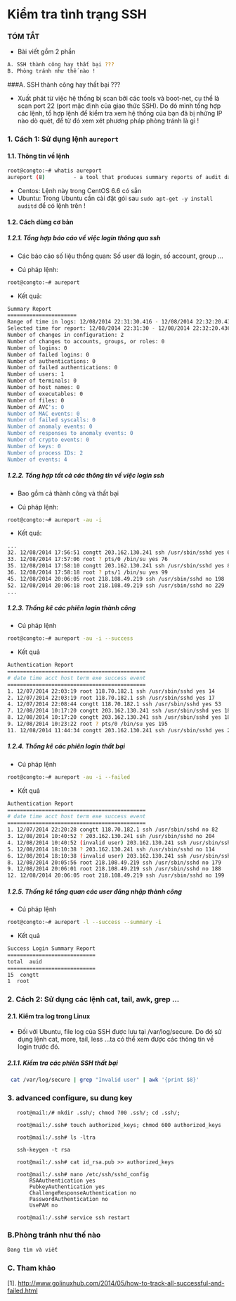 Kiểm tra tình trạng SSH
================

### TÓM TẮT
- Bài viết gồm 2 phần
```sh
A. SSH thành công hay thất bại ???
B. Phòng tránh như thế nào !
```

###A. SSH thành công hay thất bại ???
- Xuất phát từ việc hệ thống bị scan bởi các tools và boot-net, cụ thể là scan port 22 (port mặc định của giao thức SSH).
Do đó mình tổng hợp các lệnh, tổ hợp lệnh để kiểm tra xem hệ thống của bạn đã bị những IP nào dò quét, để từ đó xem xét phương 
pháp phòng tránh là gì !

### 1. Cách 1: Sử dụng lệnh `aureport`
#### 1.1. Thông tin về lệnh
```sh
root@congto:~# whatis aureport
aureport (8)         - a tool that produces summary reports of audit daemon logs
```
- Centos:  Lệnh này trong CentOS 6.6 có sẵn
- Ubuntu: Trong Ubuntu cần cài đặt gói sau `sudo apt-get -y install auditd` để có lệnh trên !

#### 1.2. Cách dùng cơ bản
##### 1.2.1. Tổng hợp báo cáo về việc login thông qua ssh 
- Các báo cáo số liệu thổng quan: Số user đã login, số account, group ...

+ Cú pháp lệnh: 
```sh
root@congto:~# aureport
```
+ Kết quả:
```sh
Summary Report
======================
Range of time in logs: 12/08/2014 22:31:30.416 - 12/08/2014 22:32:20.436
Selected time for report: 12/08/2014 22:31:30 - 12/08/2014 22:32:20.436
Number of changes in configuration: 2
Number of changes to accounts, groups, or roles: 0
Number of logins: 0
Number of failed logins: 0
Number of authentications: 0
Number of failed authentications: 0
Number of users: 1
Number of terminals: 0
Number of host names: 0
Number of executables: 0
Number of files: 0
Number of AVC's: 0
Number of MAC events: 0
Number of failed syscalls: 0
Number of anomaly events: 0
Number of responses to anomaly events: 0
Number of crypto events: 0
Number of keys: 0
Number of process IDs: 2
Number of events: 4

```

##### 1.2.2. Tổng hợp tất cả các thông tin về việc login ssh 
- Bao gồm cả thành công và thất bại

+ Cú pháp lệnh:
```sh
root@congto:~# aureport -au -i
```

+ Kết quả: 
```sh
...
32. 12/08/2014 17:56:51 congtt 203.162.130.241 ssh /usr/sbin/sshd yes 66
33. 12/08/2014 17:57:06 root ? pts/0 /bin/su yes 76
35. 12/08/2014 17:58:10 congtt 203.162.130.241 ssh /usr/sbin/sshd yes 89
36. 12/08/2014 17:58:18 root ? pts/1 /bin/su yes 99
45. 12/08/2014 20:06:05 root 218.108.49.219 ssh /usr/sbin/sshd no 198
52. 12/08/2014 20:06:18 root 218.108.49.219 ssh /usr/sbin/sshd no 229
...
```

##### 1.2.3. Thống kê các phiên login thành công
- Cú pháp lệnh 
```sh
root@congto:~# aureport -au -i --success
```

- Kết quả
```sh
Authentication Report
============================================
# date time acct host term exe success event
============================================
1. 12/07/2014 22:03:19 root 118.70.182.1 ssh /usr/sbin/sshd yes 14
2. 12/07/2014 22:03:19 root 118.70.182.1 ssh /usr/sbin/sshd yes 17
4. 12/07/2014 22:08:44 congtt 118.70.182.1 ssh /usr/sbin/sshd yes 53
7. 12/08/2014 10:17:20 congtt 203.162.130.241 ssh /usr/sbin/sshd yes 181
8. 12/08/2014 10:17:20 congtt 203.162.130.241 ssh /usr/sbin/sshd yes 184
9. 12/08/2014 10:23:22 root ? pts/0 /bin/su yes 195
11. 12/08/2014 11:44:34 congtt 203.162.130.241 ssh /usr/sbin/sshd yes 228

```

##### 1.2.4. Thống kê các phiên login thất bại
- Cú pháp lệnh 
```sh
root@congto:~# aureport -au -i --failed
```

- Kết quả
```sh
Authentication Report
============================================
# date time acct host term exe success event
============================================
1. 12/07/2014 22:20:28 congtt 118.70.182.1 ssh /usr/sbin/sshd no 82
3. 12/08/2014 10:40:52 ? 203.162.130.241 ssh /usr/sbin/sshd no 204
4. 12/08/2014 10:40:52 (invalid user) 203.162.130.241 ssh /usr/sbin/sshd no 205
5. 12/08/2014 18:10:38 ? 203.162.130.241 ssh /usr/sbin/sshd no 114
6. 12/08/2014 18:10:38 (invalid user) 203.162.130.241 ssh /usr/sbin/sshd no 115
8. 12/08/2014 20:05:56 root 218.108.49.219 ssh /usr/sbin/sshd no 179
9. 12/08/2014 20:06:01 root 218.108.49.219 ssh /usr/sbin/sshd no 188
12. 12/08/2014 20:06:05 root 218.108.49.219 ssh /usr/sbin/sshd no 199
```

##### 1.2.5. Thống kê  tổng quan các user đăng nhập thành công
- Cú pháp lệnh 
```sh
root@congto:~# aureport -l --success --summary -i
```

- Kết quả
```sh
Success Login Summary Report
============================
total  auid
============================
15  congtt
1  root
```

### 2. Cách 2: Sử dụng các lệnh cat, tail, awk, grep ...
#### 2.1. Kiểm tra log trong Linux
- Đối với Ubuntu, file log của SSH được lưu tại /var/log/secure. Do đó sử dụng lệnh cat, more, tail, less ...ta có thể xem được các thông tin về login trước đó.
##### 2.1.1. Kiểm tra các phiên SSH thất bại
```sh
 cat /var/log/secure | grep "Invalid user" | awk '{print $8}'
```

### 3. advanced configure, su dung key
 ```
	root@mail:/# mkdir .ssh/; chmod 700 .ssh/; cd .ssh/;
 ```
 ````
	root@mail:/.ssh# touch authorized_keys; chmod 600 authorized_keys
 ````
 ```
	root@mail:/.ssh# ls -ltra
 ```
 ````
	ssh-keygen -t rsa
 ````
 ```
	root@mail:/.ssh# cat id_rsa.pub >> authorized_keys
 ```
 ````
	root@mail:/.ssh# nano /etc/ssh/sshd_config
		RSAAuthentication yes
		PubkeyAuthentication yes
		ChallengeResponseAuthentication no
		PasswordAuthentication no
		UsePAM no
 ````
 ```
	root@mail:/.ssh# service ssh restart
 ```
### B.Phòng tránh như thế nào 
```sh 
Đang tìm và viết
```
### C. Tham khảo
[1]. http://www.golinuxhub.com/2014/05/how-to-track-all-successful-and-failed.html

